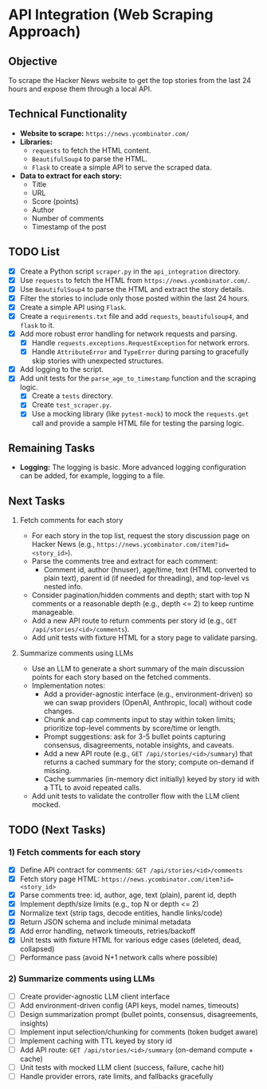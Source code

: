 # API Integration (Web Scraping Approach)

## Objective

To scrape the Hacker News website to get the top stories from the last 24 hours and expose them through a local API.

## Technical Functionality

*   **Website to scrape:** `https://news.ycombinator.com/`
*   **Libraries:**
    *   `requests` to fetch the HTML content.
    *   `BeautifulSoup4` to parse the HTML.
    *   `Flask` to create a simple API to serve the scraped data.
*   **Data to extract for each story:**
    *   Title
    *   URL
    *   Score (points)
    *   Author
    *   Number of comments
    *   Timestamp of the post

## TODO List

*   [x] Create a Python script `scraper.py` in the `api_integration` directory.
*   [x] Use `requests` to fetch the HTML from `https://news.ycombinator.com/`.
*   [x] Use `BeautifulSoup4` to parse the HTML and extract the story details.
*   [x] Filter the stories to include only those posted within the last 24 hours.
*   [x] Create a simple API using `Flask`.
*   [x] Create a `requirements.txt` file and add `requests`, `beautifulsoup4`, and `flask` to it.
*   [x] Add more robust error handling for network requests and parsing.
    *   [x] Handle `requests.exceptions.RequestException` for network errors.
    *   [x] Handle `AttributeError` and `TypeError` during parsing to gracefully skip stories with unexpected structures.
*   [x] Add logging to the script.
*   [x] Add unit tests for the `parse_age_to_timestamp` function and the scraping logic.
    *   [x] Create a `tests` directory.
    *   [x] Create `test_scraper.py`.
    *   [x] Use a mocking library (like `pytest-mock`) to mock the `requests.get` call and provide a sample HTML file for testing the parsing logic.

## Remaining Tasks

*   **Logging:** The logging is basic. More advanced logging configuration can be added, for example, logging to a file.

## Next Tasks

1.  Fetch comments for each story
    - For each story in the top list, request the story discussion page on Hacker News (e.g., `https://news.ycombinator.com/item?id=<story_id>`).
    - Parse the comments tree and extract for each comment:
      - Comment id, author (hnuser), age/time, text (HTML converted to plain text), parent id (if needed for threading), and top-level vs nested info.
    - Consider pagination/hidden comments and depth; start with top N comments or a reasonable depth (e.g., depth <= 2) to keep runtime manageable.
    - Add a new API route to return comments per story id (e.g., `GET /api/stories/<id>/comments`).
    - Add unit tests with fixture HTML for a story page to validate parsing.

2.  Summarize comments using LLMs
    - Use an LLM to generate a short summary of the main discussion points for each story based on the fetched comments.
    - Implementation notes:
      - Add a provider-agnostic interface (e.g., environment-driven) so we can swap providers (OpenAI, Anthropic, local) without code changes.
      - Chunk and cap comments input to stay within token limits; prioritize top-level comments by score/time or length.
      - Prompt suggestions: ask for 3-5 bullet points capturing consensus, disagreements, notable insights, and caveats.
      - Add a new API route (e.g., `GET /api/stories/<id>/summary`) that returns a cached summary for the story; compute on-demand if missing.
      - Cache summaries (in-memory dict initially) keyed by story id with a TTL to avoid repeated calls.
    - Add unit tests to validate the controller flow with the LLM client mocked.

## TODO (Next Tasks)

### 1) Fetch comments for each story
- [x] Define API contract for comments: `GET /api/stories/<id>/comments`
- [x] Fetch story page HTML: `https://news.ycombinator.com/item?id=<story_id>`
- [x] Parse comments tree: id, author, age, text (plain), parent id, depth
- [x] Implement depth/size limits (e.g., top N or depth <= 2)
- [x] Normalize text (strip tags, decode entities, handle links/code)
- [x] Return JSON schema and include minimal metadata
- [x] Add error handling, network timeouts, retries/backoff
- [x] Unit tests with fixture HTML for various edge cases (deleted, dead, collapsed)
- [ ] Performance pass (avoid N+1 network calls where possible)

### 2) Summarize comments using LLMs
- [ ] Create provider-agnostic LLM client interface
- [ ] Add environment-driven config (API keys, model names, timeouts)
- [ ] Design summarization prompt (bullet points, consensus, disagreements, insights)
- [ ] Implement input selection/chunking for comments (token budget aware)
- [ ] Implement caching with TTL keyed by story id
- [ ] Add API route: `GET /api/stories/<id>/summary` (on-demand compute + cache)
- [ ] Unit tests with mocked LLM client (success, failure, cache hit)
- [ ] Handle provider errors, rate limits, and fallbacks gracefully
